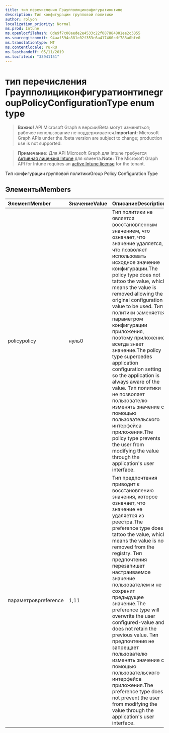 ```yaml
---
title: тип перечисления Граупполициконфигуратионтипе
description: Тип конфигурации групповой политики
author: rolyon
localization_priority: Normal
ms.prod: Intune
ms.openlocfilehash: 0de9f7c08aede2e4533c22f087884801ee2c3855
ms.sourcegitcommit: 94aaf594c881c02f353c6a417460cdf783a0bfe0
ms.translationtype: MT
ms.contentlocale: ru-RU
ms.lasthandoff: 05/11/2019
ms.locfileid: "33941151"
---
```

# <a name="grouppolicyconfigurationtype-enum-type"></a><span data-ttu-id="eda73-103">тип перечисления Граупполициконфигуратионтипе</span><span class="sxs-lookup"><span data-stu-id="eda73-103">groupPolicyConfigurationType enum type</span></span>

> <span data-ttu-id="eda73-104">**Важно!** API Microsoft Graph в версии/Beta могут изменяться; рабочее использование не поддерживается.</span><span class="sxs-lookup"><span data-stu-id="eda73-104">**Important:** Microsoft Graph APIs under the /beta version are subject to change; production use is not supported.</span></span>

> <span data-ttu-id="eda73-105">**Примечание:** Для API Microsoft Graph для Intune требуется [Активная лицензия Intune](https://go.microsoft.com/fwlink/?linkid=839381) для клиента.</span><span class="sxs-lookup"><span data-stu-id="eda73-105">**Note:** The Microsoft Graph API for Intune requires an [active Intune license](https://go.microsoft.com/fwlink/?linkid=839381) for the tenant.</span></span>

<span data-ttu-id="eda73-106">Тип конфигурации групповой политики</span><span class="sxs-lookup"><span data-stu-id="eda73-106">Group Policy Configuration Type</span></span>

## <a name="members"></a><span data-ttu-id="eda73-107">Элементы</span><span class="sxs-lookup"><span data-stu-id="eda73-107">Members</span></span>
|<span data-ttu-id="eda73-108">Элемент</span><span class="sxs-lookup"><span data-stu-id="eda73-108">Member</span></span>|<span data-ttu-id="eda73-109">Значение</span><span class="sxs-lookup"><span data-stu-id="eda73-109">Value</span></span>|<span data-ttu-id="eda73-110">Описание</span><span class="sxs-lookup"><span data-stu-id="eda73-110">Description</span></span>|
|:---|:---|:---|
|<span data-ttu-id="eda73-111">policy</span><span class="sxs-lookup"><span data-stu-id="eda73-111">policy</span></span>|<span data-ttu-id="eda73-112">нуль</span><span class="sxs-lookup"><span data-stu-id="eda73-112">0</span></span>|<span data-ttu-id="eda73-113">Тип политики не является восстановленным значением, что означает, что значение удаляется, что позволяет использовать исходное значение конфигурации.</span><span class="sxs-lookup"><span data-stu-id="eda73-113">The policy type does not tattoo the value, which means the value is removed allowing the original configuration value to be used.</span></span> <span data-ttu-id="eda73-114">Тип политики заменяется параметром конфигурации приложения, поэтому приложение всегда знает значение.</span><span class="sxs-lookup"><span data-stu-id="eda73-114">The policy type supercedes application configuration setting so the application is always aware of the value.</span></span> <span data-ttu-id="eda73-115">Тип политики не позволяет пользователю изменять значение с помощью пользовательского интерфейса приложения.</span><span class="sxs-lookup"><span data-stu-id="eda73-115">The policy type prevents the user from modifying the value through the application's user interface.</span></span>|
|<span data-ttu-id="eda73-116">параметров</span><span class="sxs-lookup"><span data-stu-id="eda73-116">preference</span></span>|<span data-ttu-id="eda73-117">1,1</span><span class="sxs-lookup"><span data-stu-id="eda73-117">1</span></span>|<span data-ttu-id="eda73-118">Тип предпочтения приводит к восстановлению значения, которое означает, что значение не удаляется из реестра.</span><span class="sxs-lookup"><span data-stu-id="eda73-118">The preference type does tattoo the value, which means the value is not removed from the registry.</span></span> <span data-ttu-id="eda73-119">Тип предпочтения перезапишет настраиваемое значение пользователем и не сохранит предыдущее значение.</span><span class="sxs-lookup"><span data-stu-id="eda73-119">The preference type will overwrite the user configured-value and does not retain the previous value.</span></span> <span data-ttu-id="eda73-120">Тип предпочтения не запрещает пользователю изменять значение с помощью пользовательского интерфейса приложения.</span><span class="sxs-lookup"><span data-stu-id="eda73-120">The preference type does not prevent the user from modifying the value through the application's user interface.</span></span>|




